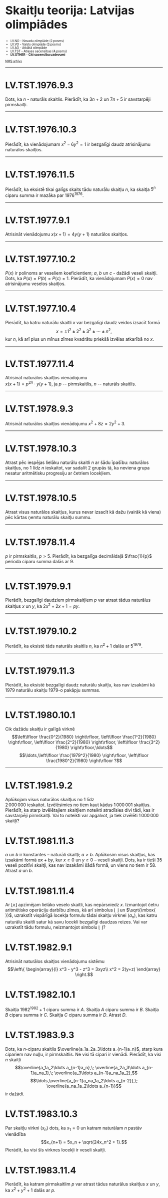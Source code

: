 # &nbsp;

<hgroup>

<h1 style="font-size:28pt">Skaitļu teorija: Latvijas olimpiādes</h1>

</hgroup>

<hgroup style="font-size:70%">

* LV.NO - Novadu olimpiāde (2.posms)
* LV.VO - Valsts olimpiāde (3.posms)
* LV.AO - Atklātā olimpiāde
* LV.TST - Atlases sacensības (4.posms)
* <blue>**LV.OTHER** - **Citi sacensību uzdevumi**</blue>

[NMS arhīvs](http://nms.lu.lv/uzdevumu-arhivs/latvijas-olimpiades/)

</hgroup>



-----

# <lo-sample/> LV.TST.1976.9.3

Dots, ka $n$ - naturāls skaitlis. Pierādīt, ka $3n + 2$ 
un $7n + 5$ ir savstarpēji pirmskaitļi.

<!--
mainEntry=BBK2012.P1.93
-->


-----

# <lo-sample/> LV.TST.1976.10.3

Pierādīt, ka vienādojumam  $x^2 - 6y^2 = 1$
ir bezgalīgi daudz atrisinājumu naturālos
skaitļos.

<!--
mainEntry=BBK2012.P9.71
-->



-----

# <lo-sample/> LV.TST.1976.11.5

Pierādīt, ka eksistē tikai galīgs skaits tādu 
naturālu skaitļu $n$, ka skaitļa $5^n$ ciparu
summa ir mazāka par $1976^{1976}$.

<!--
mainEntry=BBK2012.P9.72
-->



-----

# <lo-sample/> LV.TST.1977.9.1

Atrisināt vienādojumu $x(x+1) = 4y(y+1)$
naturālos skaitļos.

<!--
mainEntry=BBK2012.P5.35
-->



-----

# <lo-sample/> LV.TST.1977.10.2

$P(x)$ ir polinoms ar veseliem koeficientiem; 
$a$, $b$ un $c$ - dažādi veseli skaitļi. Dots,
ka $P(a)=P(b)=P(c)=1$. 
Pierādīt, ka vienādojumam  $P(x) = 0$ 
nav atrisinājumu veselos skaitļos.



-----

# <lo-sample/> LV.TST.1977.10.4

Pierādīt, ka katru naturālu skaitli $x$ var bezgalīgi 
daudz veidos izsacīt formā
$$x = \pm 1^2 \pm 2^2 \pm 3^2 \pm \cdots \pm n^2,$$
kur $n$, kā arī plus un mīnus zīmes kvadrātu priekšā 
izvēlas atkarībā no $x$.



-----

# <lo-sample/> LV.TST.1977.11.4

Atrisināt naturālos skaitļos vienādojumu  
$x(x+1) = p^{2n}\cdot y(y+1)$, ja $p$ --
pirmskaitlis, $n$ -- naturāls skaitlis.

<!--
mainEntry=BBK2012.P5.67
-->



-----

# <lo-sample/> LV.TST.1978.9.3

Atrisināt naturālos skaitļos vienādojumu
$x^2 + 8z = 2y^2 + 3$.

<!--
mainEntry=BBK2012.P4.3
-->



-----

# <lo-sample/> LV.TST.1978.10.3

Atrast pēc iespējas lielāku naturālu skaitli $n$ 
ar šādu īpašību: naturālos skaitļus, no
$1$ līdz $n$ ieskaitot, var sadalīt $2$ grupās tā, 
ka neviena grupa nesatur aritmētisku progresiju
ar četriem locekļiem.


-----

# <lo-sample/> LV.TST.1978.10.5

Atrast visus naturālos skaitļus, kurus nevar izsacīt kā dažu 
(vairāk kā viena) pēc
kārtas ņemtu naturālu skaitļu summu.

<!--
mainEntry=BBK2012.P5.53
-->


-----

# <lo-sample/> LV.TST.1978.11.4

$p$ ir pirmskaitlis, $p > 5$. 
Pierādīt, ka bezgalīga decimāldaļā
$\frac{1}{p}$
perioda ciparu
summa dalās ar $9$.



-----

# <lo-sample/> LV.TST.1979.9.1

Pierādīt, bezgalīgi daudziem pirmskaitļiem $p$ var 
atrast tādus naturālus skaitļus $x$ un $y$, ka 
$2x^2 + 2x + 1 = py$. 

<!--
mainEntry=BBK2012.P1.89
-->



-----

# <lo-sample/> LV.TST.1979.10.2

Pierādīt, ka eksistē tāds naturāls skaitlis $n$, 
ka $n^2 + 1$ dalās ar  $5^{1979}$.

<!--
mainEntry=BBK2012.P9.12
-->



-----

# <lo-sample/> LV.TST.1979.11.3

Pierādīt, ka eksistē bezgalīgi daudz naturālu 
skaitļu, kas nav izsakāmi kā $1979$
naturālu skaitļu $1979$-o pakāpju summas.

<!--
mainEntry=BBK2012.P8.48
-->


-----

# <lo-sample/> LV.TST.1980.10.1

Cik dažādu skaitļu ir galīgā virknē
$$\left\lfloor \frac{0^2}{1980} \right\rfloor, 
\left\lfloor \frac{1^2}{1980} \right\rfloor, 
\left\lfloor \frac{2^2}{1980} \right\rfloor, 
\left\lfloor \frac{3^2}{1980} \right\rfloor,\ldots$$
$$\ldots,\left\lfloor \frac{1979^2}{1980} \right\rfloor, 
\left\lfloor \frac{1980^2}{1980} \right\rfloor ?$$

<!--
mainEntry=BBK2012.P6.42
-->


-----


# <lo-sample/> LV.TST.1981.9.2

Aplūkojam visus naturālos skaitļus no $1$ līdz  
$2\,000\,000$ ieskaitot. Izvēlēsimies
no tiem kaut kādus  $1\,000\,001$ skaitļus.
Pierādīt, ka starp izvēlētajiem skaitļiem 
noteikti atradīsies divi tādi, kas ir savstarpēji
pirmskaitļi.
Vai to noteikti var apgalvot, ja tiek izvēlēti 
$1\,000\,000$ skaitļi?

<!--
mainEntry=BBK2012.P1.117
-->



# <lo-sample/> LV.TST.1981.11.3

$a$ un $b$ ir konstantes – naturāli skaitļi; $a > b$. 
Aplūkosim visus skaitļus, kas
izsakāmi formā $ax + by$, kur $x \geq 0$ un $y \geq 0$ – 
veseli skaitļi. Dots, ka ir tieši $35$ veseli
pozitīvi skaitļi, kas nav izsakāmi šādā formā, 
un viens no tiem ir $58$. Atrast $a$ un $b$.



# <lo-sample/> LV.TST.1981.11.4

Ar $\lfloor x\rfloor$ apzīmējam lielāko veselo skaitli, 
kas nepārsniedz $x$. Izmantojot  četru
aritmētisko operāciju darbību zīmes, kā arī simbolus 
$\lfloor\mbox{ }\rfloor$ un $\sqrt{\mbox{ }}$, 
uzrakstīt vispārīgā
locekļa formulu tādai skaitļu virknei $\left( a_n \right)$, 
kas katru naturālu skaitli satur kā savu
locekli bezgalīgi daudzas reizes.
Vai var uzrakstīt tādu formulu, neizmantojot simbolu 
$\lfloor\mbox{ }\rfloor$?


# <lo-sample/> LV.TST.1982.9.1
Atrisināt naturālos skaitļos vienādojumu sistēmu
$$\left\{ 
\begin{array}{l}
x^3 - y^3 - z^3 = 3xyz\\
x^2 = 2(y+z)
\end{array}
\right.$$



# <lo-sample/> LV.TST.1982.10.1

Skaitļa $1982^{1982} +1$ ciparu summa ir $A$. 
Skaitļa $A$ ciparu summa ir $B$. Skaitļa  $B$
ciparu summa ir $C$. Skaitļa $C$ ciparu summa ir $D$. 
Atrast $D$.

<!--
mainEntry=BBK2012.P4.48
-->


# <lo-sample/> LV.TST.1983.9.3

Dots, ka $n$-ciparu skaitlis
$\overline{a_1a_2a_3\ldots a_{n-1}a_n}$, starp kura cipariem nav
nuļļu, ir pirmskaitlis. 
Ne visi tā cipari ir vienādi. Pierādīt, ka visi $n$ skaitļi
$$\overline{a_1a_2\ldots a_{n-1}a_n},\; 
\overline{a_2a_3\ldots a_{n-1}a_na_1},\;
\overline{a_3\ldots a_{n-1}a_na_1a_2},$$
$$\ldots,\overline{a_{n-1}a_na_1a_2\ldots a_{n-2}},\;
\overline{a_na_1a_2\ldots a_{n-1}}$$
ir dažādi. 

<!--
mainEntry=BBK2012.P3.92
-->


# <lo-sample/> LV.TST.1983.10.3

Par skaitļu virkni $\left( x_n \right)$ 
dots, ka $x_1 = 0$ un katram naturālam $n$ pastāv 
vienādība
$$x_{n+1} = 5x_n + \sqrt{24x_n^2 + 1}.$$
Pierādīt, ka visi šīs virknes 
locekļi ir veseli skaitļi.

<!--
mainEntry=BBK2012.P5.114
-->


# <lo-sample/> LV.TST.1983.11.4

Pierādīt, ka katram pirmskaitlim $p$ var atrast 
tādus naturālus skaitļus $x$ un $y$, ka
$x^2 + y^2 + 1$ dalās ar $p$.

<!--
mainEntry=BBK2012.P4.92
-->


# <lo-sample/> LV.TST.1984.9.1

Pierādīt, ka katrā augošā aritmētiskā progresijā 
ir bezgalīgi daudz skaitļu, kas nav
vesela skaitļa pakāpes ar kāpinātāju, lielāku par $1$.

<!--
mainEntry=BBK2012.P2.73
-->



# <lo-sample/> LV.TST.1984.10.5

Funkcija $f(x)$ ir stingri augoša, definēta naturālām 
argumenta vērtībām, tās
vērtības ir naturāli skaitļi, $f(2) =2$. 
Ja $m$ un $n$ ir tādi naturāli skaitļi, kuru lielākais
kopīgais dalītājs ir 1, tad $f(m \cdot n) = f(m) \cdot f(n)$. 
Pierādīt, ka visiem $x$ pastāv vienādība
$f(x) = x$.



# <lo-sample/> LV.TST.1984.11.1

Ar kādu lielāko skaitu vienādu, no nulles atšķirīgu ciparu 
var beigties naturāla skaitļa kvadrāts?

<!--
mainEntry=BBK2012.P4.99
-->



# <lo-sample/> LV.TST.1985.9.1

Dots, ka $a$ un $b$ ir racionāli skaitļi, pie tam $a \neq 0$. 
Pierādīt, ka var atrast tādus
četrus racionālus skaitļus (starp tiem var būt arī vienādi), 
kuru summa ir $a$, bet
reizinājums ir $b$.



# <lo-sample/> LV.TST.1985.9.3

Pierādīt, ka katru naturālu skaitli, kas lielāks par $17$, 
var izsacīt kā triju tādu
naturālu skaitļu summu, no kuriem katriem diviem 
lielākais kopīgais dalītājs ir $1$.

<!--
mainEntry=BBK2012.P1.97
-->



# <lo-sample/> LV.TST.1985.10.2

Skaitļu virkni $\left( x_n \right)$
veido šādi:  
**(a)** $x_1 = 1$;
**(b)** ja $k \geq 1$, tad
$x_{k+1}$ ir skaitļa $1985 \cdot x_k$ ciparu summa.  
Pierādīt, ka, sākot no kādas vietas, virkne $\left( x_n \right)$
kļūst periodiska.




# <lo-sample/> LV.TST.1985.11.2

Pierādīt, ka eksistē $1985$ pēc kārtas ņemti naturāli skaitļi, 
no kuriem neviens nav naturāla skaitļa pakāpe, 
augstāka par pirmo.

<!--
mainEntry=BBK2012.P2.77
-->


# <lo-sample/> LV.TST.1986.9.3

Kādiem pirmskaitļiem $p$ skaitlis
$2^p + p^2$ arī ir pirmskaitlis?

<!--
mainEntry=BBK2012.P4.69
-->



# <lo-sample/> LV.TST.1986.10.1

Naturālu skaitļu virkni $p_1,p_2,p_3,\ldots$ 
definē šādi:
$p_1 = 2$; $p_2 = 3$; $p_{n+1}$ ir
lielākais pirmskaitlis, ar kuru dalās 
$p_1p_2p_3\cdots p_n + 1$, $(n \geq 2)$. 
Pierādīt, ka šajā virknē nav skaitļa $5$.

<!--
mainEntry=BBK2012.P4.89
-->


# <lo-sample/> LV.TST.1986.10.1

Dots, ka $p$ – pirmskaitlis. Pierādīt, ka
$2^p + 3^p$ nav naturāla skaitļa pakāpe ar
kāpinātāju, lielāku par $1$.

<!--
mainEntry=BBK2012.P4.122
-->


# <lo-sample/> LV.TST.1986.11.5

Doti $19$ veseli skaitļi. Pierādīt, ka no tiem var izvēlēties 
tieši 10 skaitļus tā, ka
visu izraudzīto skaitļu summa dalās ar $10$.

<!--
mainEntry=BBK2012.P8.11
-->



# <lo-sample/> LV.TST.1987.9.5

Kaudzē ir $1\,987\,000\,000$ akmeņu. 
Ar vienu gājienu no kaudzes var paņemt
$p^k$ akmeņus, kur  $p$ – pirmskaitlis, bet  
$k = 0; 1; 2; 3; \ldots$ (piemēram, var ņemt $25$, $1$, $5$, $8$
utt.). 
Divi spēlētāji pēc kārtas izdara gājienus. Uzvar tas, kas 
paņem pēdējo akmeni.
Kurš uzvar, pareizi spēlējot, - tas, kurš izdara 
pirmo gājienu, vai tas, kurš izdara otro gājienu?



# <lo-sample/> LV.TST.1987.10.3

Pierādīt, ka, lai kāda arī būtu konstante $A$, 
vienādojumam $x! - y^2 = A$
ir tikai
galīgs skaits (varbūt neviena) atrisinājumu naturālos skaitļos.





# <lo-sample/> LV.TST.1987.11.3

Dots, ka
$$\frac{1}{1 \cdot 2 \cdot 3} + 
\frac{1}{4 \cdot 5 \cdot 6} + \ldots + 
\frac{1}{1984 \cdot 1985 \cdot 1986}  = \frac{m}{n},$$
kur $m$ un $n$ – naturāli skaitļi. 
Pierādīt, ka $m$ dalās ar $1987$.



# <lo-sample/> LV.TST.1988.9.1

Vai piecu pēc kārtas ņemtu naturālu skaitļu 
reizinājums var būt naturāla skaitļa
kvadrāts?


<!--
mainEntry=BBK2012.P2.30
-->


# <lo-sample/> LV.TST.1988.10.1

Kuram no naturāliem skaitļiem no $1$ līdz $1988$ ir vislielākais 
dalītāju skaits?


# <lo-sample/> LV.TST.1988.10.5

Skaitļu virkne definēta šādi: 
$a_1 = k$, $k$ – naturāls skaitlis,
$$a_{n+1} = k\left( a_n + 1 \right) + \left( k+1 \right)a_n + $$
$$ +2\sqrt{k \left( k+1 \right)a_n \left( a_n + 1\right)},\;\;
\text{ja}\;\; n \geq 1.$$
Pierādīt, ka visi šīs virknes
locekļi ir naturāli skaitļi.


<!--
mainEntry=BBK2012.P5.115
-->

# <lo-sample/> LV.TST.1988.11.1

Atrisināt naturālos skaitļos vienādojumu
$5^x \cdot 7^y + 4 = 3^z$.



# <lo-sample/> LV.TST.1989.10.2

Dots, ka $a$, $b$ un $c$ ir naturāli skaitļi, 
kuru (visu triju) lielākais kopīgais dalītājs
ir 1. Dots arī, ka
$$\frac{1}{a} + \frac{1}{b} = \frac{1}{c}.$$
Pierādīt, ka $a + b$ ir naturāla skaitļa kvadrāts.


# <lo-sample/> LV.TST.1989.10.3

Reālu skaitļu virkni definē šādi:
$x_1$ un $x_2$ izvēlas patvaļīgi, un
$$x_{n+2} = \frac{x_nx_{n+1}}{3x_n - 2x_{n+1}},\;\;n=1,2,3,\ldots .$$
Atrast visas iespējas, kā var izvēlēties
$x_1$ un $x_2$, lai bezgalīgi daudzi virknes 
$\left( x_n \right)$
locekļi būtu naturāli skaitļi.

<!--
mainEntry=BBK2012.P9.20
-->


# <lo-sample/> LV.TST.1989.11.3

Dots, ka $a$, $b$ un $c$ ir veseli skaitļi, kas atšķiras no nulles. Zināms, ka
vienādojumam $ax^2 + by^2 + cz^2 = 1$ nav atrisinājumu racionālos skaitļos 
$(x, y, z)$.
Pierādīt, ka vienīgais vienādojuma 
$ax^2 + by^2 + cz^2 = 0$ atrisinājums veselos skaitļos
ir $x = y = z = 0$.

<!--
mainEntry=BBK2012.P5.116
-->


# <lo-sample/> LV.TST.1990.9.5

Vai var atrast četrus tādus naturālus skaitļus, lai, 
katru divu reizinājumam
pieskaitot $1990$, iegūtu kaut kāda naturāla skaitļa kvadrātu?

<!--
mainEntry=BBK2012.P4.97
-->


# <lo-sample/> LV.TST.1990.10.2

Atrisināt naturālos skaitļos vienādojumu $7^x - 3 \cdot 2^y = 1$.

<!--
mainEntry=BBK2012.P5.48
-->


# <lo-sample/> LV.TST.1990.11.5

$A$ ir bezgalīga naturālu skaitļu kopa. Katrs $A$ elements 
ir ne vairāk kā $1990$
dažādu pirmskaitļu reizinājums. Pierādīt, ka eksistē tāds 
skaitlis  $p$ un tāda kopas $A$
bezgalīga apakškopa $B$, ka katru divu dažādu $B$ 
elementu lielākais kopīgais dalītājs ir
$p$.

<!--
mainEntry=BBK2012.P9.38
-->


# <lo-sample/> LV.TST.1991.10.3

Augoša aritmētiskā progresija sastāv no $12$ naturāliem 
skaitļiem. Tās diference
nepārsniedz $1991$. Pierādīt, ka visi progresijas locekļi 
nevar vienlaicīgi būt
pirmskaitļi.


# <lo-sample/> LV.TST.1991.12.5

Dots, ka  $n_1,n_2,\ldots,n_k$ -- naturāli skaitļi, pie tam
$2^{n_1}-1$ dalās ar $n_2$, 
$2^{n_2}-1$ dalās ar $n_3$, $\ldots$, 
$2^{n_{k-1}}-1$ dalās ar $n_k$,
$2^{n_k}-1$ dalās ar $n_1$.
Pierādīt, ka $n_1 = n_2 = \cdots = n_k = 1$.


<!--
mainEntry=BBK2012.P7.13
-->


# <lo-sample/> LV.TST.1992.9.1

Dots, ka $n$ – naturāls skaitlis un $n+1$ dalās ar $24$. 
Pierādīt, ka skaitļa $n$ visu
naturālo dalītāju summa arī dalās ar $24$.


<!--
mainEntry=BBK2012.P2.38
-->



# <lo-sample/> LV.TST.1992.10.1

Izsakiet skaitli $1992$ kā naturālu skaitļu summu tā, 
lai to reizinājums būtu
vislielākais iespējamais.

<!--
concepts=constant-e
-->


# <lo-sample/> LV.TST.1992.10.2

Kādiem naturāliem $n$ vienādojumam
$$x^n + (2 + x)^n + (2 - x)^n = 0$$
ir vesela sakne?



# <lo-sample/> LV.TST.1992.10.4

Vai naturālos skaitļus no $1$ līdz $1918$ ieskaitot var sadalīt $4$ 
daļās tā, lai neviena
daļa nesaturētu $10$ locekļu aritmētisku progresiju?


# <lo-sample/> LV.TST.1992.11.2

Pierādīt, ka, lai kāds būtu naturāls skaitlis $a$, 
vienādojumam
$$\left( a^2 - 1 \right)\left( x^2 - 1 \right) = 
\left( y^2 - 1 \right)$$
eksistē vismaz $2$ atrisinājumi naturālos skaitļos.


# <lo-sample/> LV.TST.1992.12.1

Pierādīt, ka eksistē bezgalīgi daudz naturālu skaitļu 
kvadrātu, kurus var iegūt,
divas reizes pēc kārtas uzrakstot kādu naturālu skaitli.


# <lo-sample/> LV.TST.1992.12.3

Naturālu skaitļu virknes $\left( a_n \right)$ 
locekļi apmierina nosacījumus
$$a_1 = 2,\; a_2 = 7,\; -\frac{1}{2} < a_{n+1} - 
\frac{a_n^2}{a_{n-1}} \leq \frac{1}{2},\;\text{ja}\;n \geq 2.$$
Pierādīt, ka visi locekļi, sākot ar otro, ir nepāra 
skaitļi.

<!--
mainEntry=BBK2012.P6.69
-->




-----

# <lo-sample/> LV.TST.1993.12.2

Dots naturāls skaitlis $a > 2$. 
Pierādīt, ka eksistē tikai galīgs skaits tādu naturālu
$n$, ka $a^n - 1$ dalās ar $2^n$.

<!--
sameAs=BBK2012.P2.87
-->


-----

# <lo-sample/> LV.TST.1994.12.1

Dots, ka $x$ un $y$ ir naturāli skaitļi un
$$3x^2 + x = 4y^2 + y.$$
Pierādīt, ka $x-y$, $3x+3y+1$ un $4x+4y+1$ ir naturālu 
skaitļu kvadrāti.

<!--
sameAs=BBK2012.P5.56
-->


-----

# <lo-sample/> LV.TST.1994.12.2

Vai var atrast tādus $2^{1994}$
dažādus naturālu skaitļu pārus
$\left( a_i,b_i \right)$, 
ka vienlaikus izpildās šādas prasības:  
(1) ${\displaystyle 
\frac{1}{a_1b_1} + \frac{1}{a_2b_2} + \cdots + 
\frac{1}{a_{2^{1994}}b_{2^{1994}}} = 1}$;   
(2) ${\displaystyle
\left( a_1 + a_2 + \cdots + a_{2^{1994}}\right) + 
\left( b_1 + b_2 + \cdots + b_{2^{1994}}\right) = 3^{1995}}$.

<!--
sameAs=BBK2012.P9.73
-->


-----

# <lo-sample/> LV.TST.1995.12.2

Naturālu skaitli sauksim par baltu, ja tas dod atlikumu $1$, 
dalot ar $4$, un par
melnu, ja tas dod atlikumu $3$, dalot ar $4$.
Pierādīt, ka katram naturālam $n$ 
balto dalītāju nav mazāk nekā melno.


<!--
concepts=groups
-->


-----

# <lo-sample/> LV.TST.1996.12.3

Atrast visus tādus pirmskaitļus $p$, ka 
${\displaystyle p\cdot \left(2^{p-1}-1\right)}$ 
ir naturāla skaitļa pakāpe,
augstāka par pirmo, un pierādīt, ka citu bez atrastajiem nav.

<!--
sameAs=BBK2012.P5.57
-->


-----

# <lo-sample/> LV.TST.1996.12.5
Apskatām skaitļus $a_n = 3^n -2^n$, $n=1;2;3;\ldots$.
Pierādīt, ka nekādi 3 
šīs virknes locekļi $a_m$, $a_n$, $a_k$ ($m < n < k$)
neveido ģeometrisku progresiju.


-----

# <lo-sample/> LV.TST.1997.12.1

Dots, ka $a$ un $b$ – dažādi naturāli skaitļi. 
Pierādīt, ka eksistē bezgalīgi daudz
tādu naturālu skaitļu $n$, ka  $a+n$ un $b + n$ 
lielākais kopīgais dalītājs ir $1$.


-----

# <lo-sample/> LV.TST.1998.12.2

Atrisināt naturālos skaitļos vienādojumu
$$p^x - y^p = 1,$$
ja $p$ ir pirmskaitlis.

<!--
sameAs=BBK2012.P4.96
-->


-----

# <lo-sample/> LV.TST.1999.12.5

Skaitļu virkni $a_1,a_2,a_3,\ldots$
veido sekojoši: $a_1 = 99$; $a_{n+1} = a_n + p\left( a_n \right)$, 
kur ar $p(x)$ apzīmēts lielākais pirmskaitlis, 
ar kuru dalās $x$.
Aprēķināt $a_{1999}$.

<!--
sameAs=BBK2012.P2.23
-->


-----

# <lo-sample/> LV.TST.2004.12.3

Skaitļu virkni $a_0, a_1, a_2, \ldots$ veido sekojoši:
$$a_0=1;\; a_1=1;\; a_{n+2}=7a_{n+1}-a_n-2\;\;\text{pie}\;\;n\geq 0.$$
Pierādīt, ka visi virknes locekļi ir naturālu skaitļu kvadrāti.


-----

# <lo-sample/> LV.TST.2004.12.4

Dots, ka $a$ un $b$ ir naturāli skaitļi, bet $p$ – pirmskaitlis, 
kas dod atlikumu $2$, dalot ar $3$. Dots, ka $a^2+ab+b^2$ 
dalās ar $p$. Pierādīt, ka gan $a$, gan $b$ dalās ar $p$.


-----

# <lo-sample/> LV.TST.2005.12.3

Atrast visas naturālu skaitļu kopas $S$, kas vienlaicīgi apmierina sekojošas īpašības:  
**(i)** $S$ satur vismaz 3 elementus,  
**(ii)** ja $n \in S$ un $k$ ir skaitļa $n$ naturāls dalītājs, tad arī $k \in S$,  
**(iii)** ja $a \in S$, $b \in S$ un $1<a<b$, tad $1+ab \in S$.


-----

# <lo-sample/> LV.TST.2006.12.1

Atrisināt naturālos skaitļos vienādojumu
$$3^x = 2^x \cdot y + 1.$$


-----

# <lo-sample/> LV.TST.2007.12.3

Dots, ka $p$ – pirmskaitlis, $p>2$, un 
$x^p + y^p$ dalās ar $p$ ($x, y$ – naturāli skaitļi). 
Pierādīt, ka $x^p + y^p$ dalās ar  $p^2$.


-----

# <lo-sample/> LV.TST.2008.12.3

Ar kādu vislielāko naturālu $n$ vienādojumu sistēmai 
$$(x + 1)^2 + y_1^2 = (x+2)^2 + y_2^2 = \ldots = 
(x + n)^2 + y_n^2$$
eksistē atrisinājums veselos skaitļos?


-----

# <lo-sample/> LV.TST.2009.12.1

Kādiem naturāliem skaitļiem $m$ un $n$, kas abi lielāki par $1$,
skaitlis $n^3 - 1$ dalās ar $m \cdot n - 1$?


-----

# <lo-sample/> LV.TST.2010.12.3

Atrast visas veselās $x$ vērtības, kurām izteiksmes 
$\left| 4x^3 - 20x^2 - 21x - 5 \right|$ 
vērtība ir pirmskaitļa pakāpe.



-----

# <lo-sample/> LV.TST.2011.12.1

Cik ir tādu naturālu skaitļu $N$, $1000<N<3000$, 
kurus nav iespējams izteikt kā divu vai vairāku 
secīgu naturālu skaitļu summu?


-----

# <lo-sample/> LV.TST.2012.12.1

Ar $S(x)$ apzīmēsim skaitļa $x$ ciparu summu. 
Aprēķināt $S(S(S(2012^{2012})))$.

<small>

* [nota.divrule.3_9.rem](#)
* [alg.ineq.equations](#)

</small>


## Atrisinājums

**Apgalvojums 1 (Vispārināta dalāmības pazīme ar 9):**  
Katram naturālam $n$ ir spēkā sakarība
$$n \equiv S(n)\;(\operatorname{mod} 9)$$
($n$ ir kongruents ar savu ciparu summu $(\operatorname{mod} 9)$.)

Noskaidrosim, kādai kongruences klasei pieder $2012^{2012}$, jeb
kāds ir šī skaitļa atlikums, to dalot ar $9$. Iegūstam:  
$$2012^{2012} \equiv 5^{2012} \equiv 5^2 5^{2010} \equiv 25 \cdot (5^6)^{335} \equiv 25 \equiv 7 \pmod {9}$$
Izmantojām Eilera teorēmu: ja $\operatorname{gcd}(a,9) = 1$, tad $a^{\varphi(9)} \equiv 1\ \pmod {9}$,
kur $\varphi(9) = 6$ ir Eilera funkcijas vērtība.

Tā kā $2012^{2012} \equiv 7 \pmod 9$, tad arī $s_1 = S(2012^{2012})$, $s_2 = S(S(2012^{2012}))$
un $s_3 = S(S(S(2012^{2012})))$ ir kongruenti ar $7$ -- . Citiem vārdiem,
skaitlis $s_3 = S(S(S(2012^{2012})))$ dod atlikumu $7$, dalot ar $9$ jeb
$s_3$ ciparu summa dod atlikumu $7$, dalot ar $9$.
Pamatosim, ka $s_3 = S(S(S(2012^{2012})))$ vienāds ar $7$.

Lai par to pārliecinātos, izrakstīsim virkni apgalvojumu:

**Apgalvojums 2:**  
Mazākais naturālais skaitlis $n \equiv 7\ \pmod 9$, kam
$S(n) > 7$, ir $79$.  
*Pierādījums:* Izrakstām dažus mazākos naturālos skaitļus, kuri dod atlikumu $7$,
dalot ar $9$:  
$$7, 16, 25, 34, 43, 52, 61, 70, 79, \ldots$$
Viegli redzēt, ka $79$ ir pirmais skaitlis šajā virknē, kuram ciparu summa ir nevis $7$,
bet $16$. $\square$

**Apgalvojums 3:**  
Mazākais naturālais skaitlis $n \equiv 7\ \pmod 9$, kam
$S(S(n)) > 7$ ir $799999999$.  
*Pierādījums:* Jāatrod mazākais $n$, kuram $S(n) \equiv 7 \pmod 9$,
bet $S(n) > 7$. Saskaņā ar iepriekšējo apgalvojumu, mazākā ciparu summa $S(n)$ ar šādu
īpašību ir $79$. Mazākais ciparu skaits skaitlī, kura ciparu summa ir $79$ ir deviņi cipari.
Summu $79$ var iegūt divos veidos:
$79 = 9+9+9+9+9+9+9+9+7$ vai arī $79 = 9+9+9+9+9+9+9+8+8$. 
Mazākais deviņciparu skaitlis ir tas, kura pirmais cipars ir mazākais iespējamais,
t.i. "7".

Tā kā, skaitlim pieaugot par $1$, tā ciparu summa var palielināties ne vairāk kā par $1$,
nevarēs gadīties tā, ka mazākais naturālais skaitlis $n$
(kam $n \equiv 7\;(\operatorname{mod} 9)$ un $S(S(n)) > 7$)
būs ar ciparu summu, kas lielāka par $79$, jo ciparu summa $79$ tiks sasniegta pirms
lielākas ciparu summas. $\square$

**Apgalvojums 4:**   
Ir spēkā nevienādība $S(2012^{2012}) < 8 \cdot 10^8 - 1$.  
*Pierādījums:* Novērtēsim skaitli $2012^{2012}$ no augšas:
$$\begin{array}{l}
2012^{2012} < 2100^{2012} = 2100^2 2100^{2010} = 2100^2 (2100^3)^{670} = \\
= 441 \cdot 100^2 \cdot (9261 \cdot 10^6)^{670} < 441 \cdot 10^4 \cdot (10^{10})^{670} = \\
= 441 \cdot 10^4 \cdot 10^{6700} < 1000 \cdot 10^{6704} = 10^{6707}.\\
\end{array}$$
Esam ieguvuši, ka skaitļa $2012^{2012}$ decimālpierakstā ir ne vairāk kā $6707$ cipari,
jo šis skaitlis ir mazāks par $10^{6707}$. Tādēļ šī skaitļa ciparu summa
nevar pārsniegt $9 	\cdot 6707 = 60363$, jo neviens cipars nav lielāks par $9$.
Šis ciparu summas novērtējums ir daudz mazāks nekā $8 \cdot 10^8 - 1$. $\square$

* Saskaņā ar Apgalvojumu 3, $S(2012^{2012}) < 799999999$.
* Saskaņā ar Apgalvojumu 2, $S(S(2012^{2012})) < 79$.
* Saskaņā ar Apgalvojumu 1, $S(S(S(2012^{2012}))) = 7$.

*Atbilde.* $S(S(S(2012^{2012}))) = 7$.




-----

# <lo-sample/> LV.TST.2012.12.2

Dotas divas virknes $x_1 = x_2 = 3$, $x_{n+2} = x_{n+1}^2 + 
x_{n} + 2$ visiem $n \geq 1$ un $y_1 = y_2 = 4$, 
$y_{n+2} = y_{n}y_{n+1} - 1$ visiem $n \geq 1$. 
Pierādīt, ka nav tāda naturāla skaitļa, kas pieder abām virknēm.

-----

# <lo-sample/> LV.TST.2014.12.4

Pierādīt, ka vienādojumam 
$(a - b)^2 = 6ab + 7$  nav atrisinājuma naturālos skaitļos.


-----

# <lo-sample/> LV.TST.2014.12.13

Atrast visas funkcijas $f\,:\,\mathbb{N}\rightarrow\mathbb{N}$
(funkcijas, kas definētas visiem naturāliem 
skaitļiem un pieņem naturālas vērtības), kurām visiem naturāliem $n$ un $m$
izteiksmes $mf(m) + n$ 
vērtība bez atlikuma dalās ar izteiksmes $m^2 + f(n)$
vērtību.


-----

# <lo-sample/> LV.TST.2014.12.14

<div style="font-size:70%">

Anna un Beta spēlē sekojošu spēli. Dots naturāls skaitlis
$k \geq 2$. Uz tāfeles
uzrakstīts vesels skaitlis $n \geq k$. 
Anna sāk, un tad spēlētāji pēc kārtas izdara
gājienus. Katrā gājienā spēlētājs nodzēš skaitli, kurš uzrakstīts uz tāfeles un tā
vietā uzraksta skaitli $m’$, tādu, ka
$k \leq m' < m$, un kurš ir savstarpējs
pirmskaitlis ar skaitli $m$. Spēlētājs, kurš nevar izdarīt gājienu, zaudē.
Skaitli $n$ ($n \geq k$) sauc par labu, ja Betai ir uzvaroša 
stratēģija, bet par sliktu pretējā gadījumā.  
Aplūkosim divus veselus skaitļus $n,n^{\ast} \geq k$ 
ar īpašību, ka katrs pirmskaitlis
mazāks par $k$ dala $n$ tad un tikai tad, ja tas dala $n^{\ast}$. 
Pierādīt, ka $n$ un $n^{\ast}$ vai nu
abi ir labi vai abi ir slikti.

</div>


-----

# <lo-sample/> LV.TST.2015.12.3

Naturālus skaitļus $x$ un $y$ sauc par *draudzīgiem*, ja $xy+1$
ir naturāla skaitļa kvadrāts. Piemēram, skaitļi $2$ un $40$ 
ir draudzīgi. Pierādīt: ja skaitļi $a$ un $b$ ir draudzīgi, 
tad eksistē tāds naturāls skaitlis $c$, ka vienlaikus 
$a$ un $c$ ir draudzīgi, un arī $b$ un $c$ ir draudzīgi.


-----

# <lo-sample/> LV.TST.2015.12.4

Atrast visas funkcijas, kas definētas veseliem skaitļiem 
un pieņem veselas vērtības, tādas, ka $f(1)=f(-1)$ 
un visiem veseliem $x$ un $y$ izpildās
$$f(x) + f(y) = f(x + 2xy) + f(y - 2xy).$$



-----

# <lo-sample/> LV.TST.2016.12.3

Atrast visus tādus pirmskaitļus $p$, ka $3^{p^2-1} + 20$ arī ir pirmskaitlis!



-----

# <lo-sample/> LV.TST.2016.12.5

Vai eksistē tāda bezgalīga naturālu skaitļu virkne $(a_n)$, 
ka katram naturālam $n$, skaitļu $a_{n+1}, a_{n+2},\ldots,a_{n+a_n}$ vidējais
aritmētiskais ir vienāds ar $n$?



-----

# <lo-sample/> LV.TST.2016.12.15

Naturāli skaitļi $a$ un $b$ ir tādi, ka $a!b!$ dalās ar $a!+b!$. 
Pierādīt, ka $3a \geq 2b + 2$.



-----

# <lo-sample/> LV.TST.2017.12.11

Ar $\tau(n)$ apzīmēsim naturāla skaitļa n pozitīvo dalītāju skaitu, 
bet ar $\tau_1(n)$ — tā pozitīvo dalītāju skaitu, kas, dalot ar $3$, 
dod atlikumu $1$. Kādas naturālas
vērtības var pieņemt izteiksme $\frac{\tau(10)}{\tau_1(10n)}$.

-----

# <lo-sample/> LV.TST.2018.12.3

Pierādīt, ka vienādojumam $5m^2 - 6mn + 7n^2 = 20182018$
nav atrisinājuma naturālos skaitļos!


-----

# <lo-sample/> LV.TST.2018.12.14

Doti tādi naturāli skaitļi $a_1, a_2, \ldots, a_n$, $k$ un $M$, ka
$$\frac{1}{a_1} + \frac{1}{a_2} + \ldots + \frac{1}{a_n} = k\;\;\text{un}\;\;a_1a_2\ldots{}a_n = M > 1.$$
Pierādiet, ka polinomam
$$P(x) = M(x + 1)^k - (x + a_1)(x + a_2)\ldots(x + a_n)$$
nav pozitīvu sakņu.


-----

# <lo-sample/> LV.TST.2018.12.15

Dots pirmskaitlis $p \geq 2$. Elīze un Luīze spēlē spēli, 
kurā viņas mēģina uzrakstīt
$p$ ciparu skaitli $M$, pēc kārtas izvēloties vel neaizpildītu 
pozīciju $\{0,1,...,p - 1\}$ un ierakstot tajā
jebkuru ciparu $\{0,1,2,3,\ldots,9\}$. 
Elīzei ir pirmais gājiens. Spēle beidzas, kad visi $p$ cipari ir uzrakstīti.
Elīze uzvar, ja $M$ dalās ar $p$, Luīze uzvar, ja nedalās.
Pierādiet, ka Elīze vienmēr var uzvarēt!







